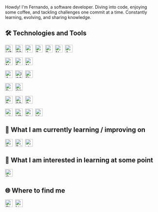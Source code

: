Howdy! I'm Fernando, a software developer. Diving into code, enjoying some coffee, and tackling challenges one commit at a time. Constantly learning, evolving, and sharing knowledge.

🛠 Technologies and Tools
---
<img src="https://img.shields.io/badge/HTML5-282C34?logo=html5&logoColor=E34F26" alt="HTML5" height="25" />&nbsp;
<img src="https://img.shields.io/badge/CSS3-282C34?logo=css3&logoColor=1572B6" alt="CSS3" height="25" />&nbsp;
<img src="https://img.shields.io/badge/JavaScript-282C34?logo=javascript&logoColor=F7DF1E" alt="JavaScript" height="25" />&nbsp;
<img src="https://img.shields.io/badge/TypeScript-282C34?logo=typescript&logoColor=3178C6" alt="TypeScript" height="25" />&nbsp;
<img src="https://img.shields.io/badge/React-282C34?logo=react&logoColor=61DAFB" alt="React" height="25" />&nbsp;
<img src="https://img.shields.io/badge/Next.js-282C34?logo=next.js&logoColor=FFFFFF" alt="Next.js" height="25" />&nbsp;
<img src="https://img.shields.io/badge/Angular-282C34?logo=angular&logoColor=C21325" alt="Angular" height="25" />&nbsp;

<img src="https://img.shields.io/badge/Node.js-282C34?logo=node.js&logoColor=339933" alt="Node.js" height="25" />&nbsp;
<img src="https://img.shields.io/badge/Express-282C34?logo=express&logoColor=FFFFFF" alt="Express" height="25" />&nbsp;
<img src="https://img.shields.io/badge/NestJS-282C34?logo=nestjs&logoColor=e0224f" alt="NestJS" height="25" />&nbsp;

<img src="https://img.shields.io/badge/Android-282C34?logo=android&logoColor=3DDC84" alt="Android" height="25" />&nbsp;
<img src="https://img.shields.io/badge/iOS-282C34?logo=ios&logoColor=eeffff" alt="iOS" height="25" />&nbsp;
<img src="https://img.shields.io/badge/Flutter-282C34?logo=flutter&logoColor=02569B" alt="Flutter" height="25" />&nbsp;

<img src="https://img.shields.io/badge/Delphi-282C34?logo=delphi&logoColor=EE1F35" alt="Delphi" height="25" />&nbsp;
<img src="https://img.shields.io/badge/C%23-282C34?logo=csharp&logoColor=4B32C3" alt="C#" height="25" />&nbsp;

<img src="https://img.shields.io/badge/PostgreSQL-282C34?logo=postgresql&logoColor=336791" alt="PostgreSQL" height="25" />&nbsp;
<img src="https://img.shields.io/badge/SQL%20Server-282C34?logo=microsoft-sql-server&logoColor=CC2927" alt="SQL Server" height="25" />&nbsp;
<img src="https://img.shields.io/badge/Oracle-282C34?logo=oracle&logoColor=F80000" alt="Oracle" height="25" />&nbsp;

<img src="https://img.shields.io/badge/git-282C34?logo=git&logoColor=F05032" alt="git" height="25" />&nbsp;
<img src="https://img.shields.io/badge/VS%20Code-282C34?logo=visual-studio-code&logoColor=06c" alt="VS Code" height="25" />&nbsp;
<img src="https://img.shields.io/badge/Xcode-282C34?logo=xcode&logoColor=007ACC" alt="Xcode" height="25" />&nbsp;
<img src="https://img.shields.io/badge/Visual%20Studio-282C34?logo=visual-studio&logoColor=603b74" alt="Visual Studio" height="25" />&nbsp;


🌱 What I am currently learning / improving on
---
<img src="https://img.shields.io/badge/Sass-282C34?logo=sass&logoColor=CC6699" alt="Sass" height="25" />&nbsp;
<img src="https://img.shields.io/badge/Tailwind%20CSS-282C34?logo=tailwind-css&logoColor=38B2AC" alt="Tailwind CSS" height="25" />&nbsp;
<img src="https://img.shields.io/badge/styled-components-282C34?logo=styled-components&logoColor=DB7093" alt="styled-components" height="25" />&nbsp;


🔮 What I am interested in learning at some point
---
<img src="https://img.shields.io/badge/GraphQL-282C34?logo=graphql&logoColor=E10098" alt="GraphQL" height="25" />&nbsp;


🌐 Where to find me
---
<img src="https://img.shields.io/badge/Stack%20Overflow-282C34?logo=stackoverflow&logoColor=FE7A16" alt="Stack Overflow" height="25" />&nbsp;
<img src="https://img.shields.io/badge/LinkedIn-282C34?logo=linkedin&logoColor=0077B5" alt="LinkedIn" height="25" />

